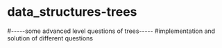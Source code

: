 # data_structures-trees
#-----some advanced level questions of trees-----
#implementation and solution of different questions
